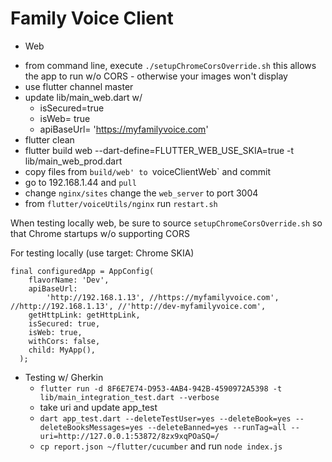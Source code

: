# Family Voice Client

*  Web
- from command line, execute `./setupChromeCorsOverride.sh`
   this allows the app to run w/o CORS - otherwise your images won't display
-  use flutter channel master
-  update lib/main_web.dart w/
   -  isSecured=true
   -  isWeb= true
   -  apiBaseUrl= 'https://myfamilyvoice.com'
-  flutter clean
-  flutter build web --dart-define=FLUTTER_WEB_USE_SKIA=true -t lib/main_web_prod.dart     
-  copy files from `build/web' to `voiceClientWeb` and commit
-  go to 192.168.1.44 and `pull` 
-  change `nginx/sites` change the `web_server` to port 3004
-  from `flutter/voiceUtils/nginx` run `restart.sh`

When testing locally web, be sure to source `setupChromeCorsOverride.sh` so that Chrome startups w/o supporting CORS

For testing locally (use target: Chrome SKIA)
```
final configuredApp = AppConfig(
    flavorName: 'Dev',
    apiBaseUrl:
        'http://192.168.1.13', //https://myfamilyvoice.com', //http://192.168.1.13', //'http://dev-myfamilyvoice.com',
    getHttpLink: getHttpLink,
    isSecured: true,
    isWeb: true,
    withCors: false,
    child: MyApp(),
  );
```

*  Testing w/ Gherkin
   *  `flutter run -d 8F6E7E74-D953-4AB4-942B-4590972A5398 -t lib/main_integration_test.dart --verbose`
   *  take uri and update app_test
   *  `dart app_test.dart --deleteTestUser=yes --deleteBook=yes --deleteBooksMessages=yes --deleteBanned=yes --runTag=all --uri=http://127.0.0.1:53872/8zx9xqPOaSQ=/`
   *  `cp report.json ~/flutter/cucumber` and run `node index.js`
